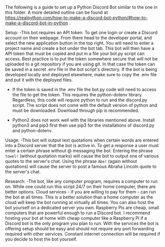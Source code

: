 The following is a guide to set up a Python Discord Bot similar to the one in this folder. A more detailed outline can be found at https://realpython.com/how-to-make-a-discord-bot-python/#how-to-make-a-discord-bot-in-python .

Setup:
-This bot requires an API token. To get one login or create a Discord account on their webpage. From there head to the developer portal, and select the new application button in the top right. You will need to enter a project name and create a bot under the bot tab. This bot will then have a API token that must be copied and put in a file your bot.py script can access. Best practice is to put the token somewhere secure that will not be uploaded to a git repository if you are using git. In that case the token can be saved in a secret .env file in the bot script's directory. If the bot is being developed locally and deployed elsewhere, make sure to copy the .env file and put it with the deployed files.

- If the token is saved in the .env file the bot.py code will need to access the file to get the token. This requires the python-dotenv library. Regardless, this code will require python to run and the discord.py script. The script does not come with the default version of python and must be downloaded. Download through pip is recommended.

- Python2 does not work well with the libraries mentioned above. Install python3 and pip3 first then use pip3 for the installations of discord.py and python-dotenv.


Usage:
-This bot will output text quotations when certain words are entered into a Discord server that the bot is active in. To get a response a user must enter a certain phrase without @ messaging the bot. Entering the phrase `towel!` (without quotation marks) will cause the bot to output one of various quotes to the server's chat. Using the phrase `Abe!` (again without quotations) will cause the server to post a famous Abraha Lincoln quote to the server's chat.


Research:
-The bot, like any computer program, requires a computer to run on. While one could run this script 24/7 on their home computer, there are better options. Cloud services - if you are willing to pay for them - can run the bot at all times. This is a better solution than a home computer as the cloud will keep the bot running at virtually all times. You can also host the bot yourself on a dedicated server you own. Raspberry Pis are cheap, small computers that are powerful enough to run a Discord bot. I recommend hosting your bot at home with cheap computer like a Raspberry Pi if a Discord bot is the only program you plan to run. With the services the bot is offering setup should be easy and should not require any port forwarding required with other services. Constant internet connection will be required if you decide to host the bot yourself.
